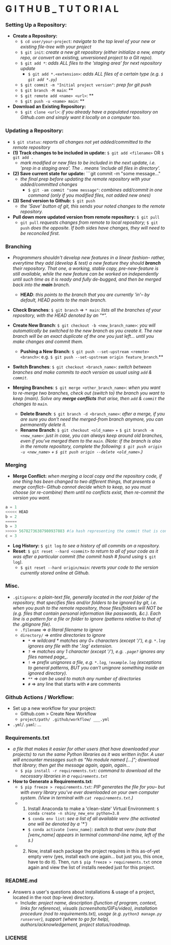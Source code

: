 # G I T H U B _ T U T O R I A L

### Setting Up a Repository:
- **Create a Repository:** 
  - ```$ cd user/your-project```: *navigate to the top level of your new or existing file-tree with your project*
  - ```$ git init```: *create a new git repository (either initialize a new, empty repo, or convert an existing, unversioned project to a Git repo).*
  - ```$ git add *```: *adds ALL files to the 'staging area' for next repository update*
    - ```$ git add *.<extension>```: *adds ALL files of a certain type (e.g. ```$ git add *.py```)*
  - ```$ git commit -m "Initial project version"```: *prep for git push*
  - ```$ git branch -M main```: **
  - ```$ git remote add <name> <url>```: **
  - ```$ git push -u <name> main```: **
- **Download an Existing Repository:**
  - ```$ git clone <url>```: *if you already have a populated repository on Github.com and simply want it locally on a computer too.*
  
### Updating a Repository:
- ```$ git status```: *reports all changes not yet added/committed to the remote repository*
- **(1) Track changes to be included in update:** ```$ git add <filename>``` OR ```$ git add .``` 
  - *mark modified or new files to be included in the next update, i.e. 'prep in a staging area'. The ```.``` means 'include all files in directory'.*
- **(2) Save current state for update:** ```git commit -m "some message..."
  - *the final prep before updating the remote repository with your added/committed changes*
    - ```$ git -am commit "some message"```: *combines add/commit in one command (only if you modified files, not added new ones)*
- **(3) Send version to Github:** ```$ git push```
  - *the 'Save' button of git, this sends your noted changes to the remote repository.*
- **Pull down more updated version from remote repository:** ```$ git pull```
  - ```git pull``` *requests changes from remote to local repository;* ```$ git push``` *does the opposite. If both sides have changes, they will need to be reconciled first.*



### Branching
- *Programmers shouldn't develop new features in a linear fashion– rather, everytime they add (develop & test) a new feature they should __branch__ their repository. That one, a working, stable copy, pre-new-feature is still available, while the new feature can be worked on independently until such time as it is ready and fully de-bugged, and then be merged back into the __main__ branch.*
  - **HEAD**: *this points to the branch that you are currently 'in'– by default, HEAD points to the main branch.*
  
- **Check Branches**: ```$ git branch``` => ```* main```: _lists all the branches of your repository, with the HEAD denoted by an "*"._
- **Create New Branch**: ```$ git checkout -b <new_branch_name>```: *you will automatically be switched to the new branch as you create it. The new branch will be an exact duplicate of the one you just left... until you make changes and commit them.*
  - **Pushing a New Branch**: ```$ git push --set-upstream <remote> <branch>```: e.g. ```$ git push --set-upstream origin feature_branch```.**
- **Switch Branches**: ```$ git checkout <branch_name>```: *switch between branches and make commits to each version as usual using ```add``` & ```commit```.*
- **Merging Branches**: ```$ git merge <other_branch_name>```: *when you want to re-merge two branches, check out (switch to) the branch you want to keep (main). Solve any __merge conflicts__ that arise, then ```add``` & ```commit``` the changes to ```main```.*
  - **Delete Branch**: ```$ git branch -d <branch_name>```: *after a merge, if you are sure you don't need the merged-from branch anymore, you can permanently delete it.*
  - **Rename Branch**: ```$ git checkout <old_name>``` + ```$ git branch -m <new_name>```: *just in case, you can always keep around old branches, even if you've merged them to the ```main```. (Note: if the branch is also in the remote repository, complete the following: ```$ git push origin -u <new_name>``` + ```$ git push origin --delete <old_name>```.)*
  
### Merging
- **Merge Conflict:** *when merging a local copy and the repository code, if one thing has been changed to two different things, that presents a merge conflict– Github cannot decide which to keep, so you must choose (or re-combine) them until no conflicts exist, then re-commit the version you want.*
```python
a = 1
<<<<< HEAD
b = 2
=====
b = 3
>>>>> 56782736387980937883 #(a hash representing the commit that is conflicting with your edits)
c = 3
```
- **Log History:** ```$ git log``` *to see a history of all commits on a repository.*
- **Reset**: ```$ git reset --hard <commit>``` *to return to all of your code as it was after a particular commit (the commit hash # found using* ```$ git log```*).*
  - ```$ git reset --hard origin/main```: *reverts your code to the version currently stored online at Github.*









### Misc.
- ```.gitignore```: *a plain-text file, generally located in the root folder of the repository, that specifies files and/or folders to be ignored by git, i.e. when you push to the remote repository, those files/folders will NOT be (e.g. files that contain personal information like passwords, &c.). Each line is a pattern for a file or folder to ignore (patterns relative to that of the .gitignore file).*
  - ```.filename``` => *a literal filename to ignore*
  - ```directory/``` => *entire directories to ignore*
    - ```*``` => *wildcard * matches any 0+ characters (except '/'), e.g. ```*.log``` ignores any file with the '.log' extension.*
    - ```?``` => *matches any 1 character (except '/'), e.g. ```.page?``` ignores any files named page_.*
    - ```!``` => *prefix unignores a file, e.g. ```*.log```, ```!example.log``` (exceptions to general patterns, BUT you can't unignore something inside an ignored directory).*
    - ```**``` => *can be used to match any number of directories*
    - ```#``` => any line that starts with ```#``` are comments

### Github Actions / Workflow:
- Set up a new workflow for your project:
  - Github.com > Create New Workflow
  - ```project/path/ .github/workflow/ ___.yml```
- ```.yml```/```.yaml```: *...*

### Requirements.txt
- *a file that makes it easier for other users (that have downloaded your projects) to run the same Python libraries as it was written in/for. A user will encounter messages such as "No module named [...]"; download that library; then get the message again, again, again...*
  - ```$ pip install -r requirements.txt```: *command to download all the necessary libraries in a ```requirements.txt```*
- **How to Generate a Requirements.txt**:
  - ```$ pip freeze > requirements.txt```: *PIP generates the file for you– but with every library you've ever downloaded on your own computer system. (View in terminal with ```cat requirements.txt```.)*
  - 1. Install Anaconda to make a 'clean-slate' Virtual Environment: ```$ conda create -n shiny_new_env python=3.8```
    - ```$ conda env list```: _see a list of all available venv (the activated one will be denoted by a '*')_
    - ```$ conda activate [venv_name]```: _switch to that venv (note that [venv_name] appears in terminal command-line name, left of the ```$```.)_
  - 2. Now, install each package the project requires in this as-of-yet empty venv (yes, install each one again... but just you, this once, have to do it). Then, run ```$ pip freeze > requirements.txt``` once again and view the list of installs needed just for this project.

### README.md
- Answers a user's questions about installations & usage of a project, located in the root (top-leve) directory.
  - Include: *project name, description (function of program, context, links for reference), visuals (screenshots/GIFs/video), installation procedure (nod to requirements.txt), usage (e.g. ```python3 manage.py runserver```), support (where to go for help), authors/acknowledgement, project status/roadmap.*


### LICENSE
